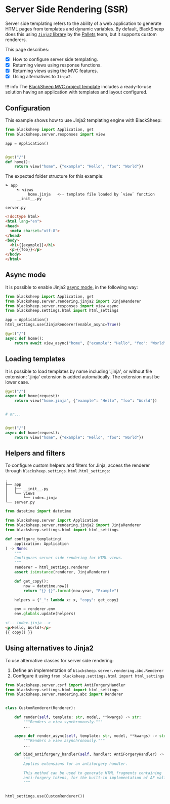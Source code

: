 # Server Side Rendering (SSR)

Server side templating refers to the ability of a web application to generate
HTML pages from templates and dynamic variables. By default, BlackSheep does
this using [`Jinja2` library](https://palletsprojects.com/p/jinja/) by the
[Pallets](https://palletsprojects.com) team, but it supports custom renderers.

This page describes:

- [X] How to configure server side templating.
- [X] Returning views using response functions.
- [X] Returning views using the MVC features.
- [X] Using alternatives to `Jinja2`.

!!! info
    The [BlackSheep MVC project
    template](https://github.com/RobertoPrevato/BlackSheepMVC) includes a
    ready-to-use solution having an application with templates and layout
    configured.

## Configuration

This example shows how to use Jinja2 templating engine with BlackSheep:

```python
from blacksheep import Application, get
from blacksheep.server.responses import view

app = Application()


@get("/")
def home():
    return view("home", {"example": "Hello", "foo": "World"})
```

The expected folder structure for this example:
```
⬑ app
     ⬑ views
          home.jinja   <-- template file loaded by `view` function
     __init__.py

server.py
```

```html
<!doctype html>
<html lang="en">
<head>
  <meta charset="utf-8">
</head>
<body>
  <h1>{{example}}</h1>
  <p>{{foo}}</p>
</body>
</html>
```

## Async mode

It is possible to enable Jinja2 [async
mode](http://jinja.pocoo.org/docs/2.10/api/#async-support), in the following
way:

```python
from blacksheep import Application, get
from blacksheep.server.rendering.jinja2 import JinjaRenderer
from blacksheep.server.responses import view_async
from blacksheep.settings.html import html_settings

app = Application()
html_settings.use(JinjaRenderer(enable_async=True))

@get("/")
async def home():
    return await view_async("home", {"example": "Hello", "foo": "World"})

```

## Loading templates

It is possible to load templates by name including '.jinja', or without file
extension; '.jinja' extension is added automatically. The extension must be
lower case.

```python
@get("/")
async def home(request):
    return view("home.jinja", {"example": "Hello", "foo": "World"})


# or...


@get("/")
async def home(request):
    return view("home", {"example": "Hello", "foo": "World"})
```

## Helpers and filters

To configure custom helpers and filters for Jinja, access the renderer through
`blacksheep.settings.html.html_settings`:

```
.
├── app
│   ├── __init__.py
│   └── views
│       └── index.jinja
└── server.py
```

```python
from datetime import datetime

from blacksheep.server import Application
from blacksheep.server.rendering.jinja2 import JinjaRenderer
from blacksheep.settings.html import html_settings

def configure_templating(
    application: Application
) -> None:
    """
    Configures server side rendering for HTML views.
    """
    renderer = html_settings.renderer
    assert isinstance(renderer, JinjaRenderer)

    def get_copy():
        now = datetime.now()
        return "{} {}".format(now.year, "Example")

    helpers = {"_": lambda x: x, "copy": get_copy}

    env = renderer.env
    env.globals.update(helpers)
```

```html
<!-- index.jinja -->
<p>Hello, World!</p>
{{ copy() }}
```

## Using alternatives to Jinja2

To use alternative classes for server side rendering:

1. Define an implementation of `blacksheep.server.rendering.abc.Renderer`
2. Configure it using `from blacksheep.settings.html import html_settings`

```python
from blacksheep.server.csrf import AntiForgeryHandler
from blacksheep.settings.html import html_settings
from blacksheep.server.rendering.abc import Renderer


class CustomRenderer(Renderer):

    def render(self, template: str, model, **kwargs) -> str:
        """Renders a view synchronously."""
        ...

    async def render_async(self, template: str, model, **kwargs) -> str:
        """Renders a view asynchronously."""
        ...

    def bind_antiforgery_handler(self, handler: AntiForgeryHandler) -> None:
        """
        Applies extensions for an antiforgery handler.

        This method can be used to generate HTML fragments containing
        anti-forgery tokens, for the built-in implementation of AF validation.
        """


html_settings.use(CustomRenderer())
```
